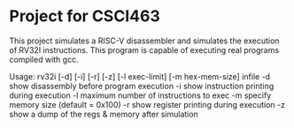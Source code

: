 
# Project for CSCI463

This project simulates a RISC-V disassembler and simulates the execution of RV32I instructions. This program is capable of executing real programs compiled with gcc.

Usage: rv32i [-d] [-i] [-r] [-z] [-l exec-limit] [-m hex-mem-size] infile
    -d show disassembly before program execution
    -i show instruction printing during execution
    -l maximum number of instructions to exec
    -m specify memory size (default = 0x100)
    -r show register printing during execution
    -z show a dump of the regs & memory after simulation

